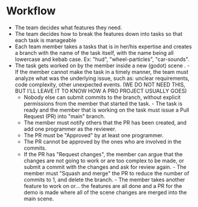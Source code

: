 # Workflow
- The team decides what features they need.
 - The team decides how to break the features down into tasks so that each task is manageable 
  - Each team member takes a tasks that is in her/his expertise and creates a branch with the name of the task itself, with the name being all lowercase and kebab case. Ex: "hud", "wheel-particles", "car-sounds".
   - The task gets worked on by the member inside a new (godot) scene .
    - If the member cannot make the task in a timely manner, the team must analyze what was the underlying issue, such as: unclear requirements, code complexity, other unexpected events. (WE DO NOT NEED THIS, BUT I'LL LEAVE IT TO KNOW HOW A PRO PROJECT USUALLY GOES)
     - Nobody else can submit commits to the branch, without explicit permissions from the member that started the task.
    - The task is ready and the member that is working on the task must issue a Pull Request (PR) into "main" branch.
     - The member must notify others that the PR has been created, and add one programmer as the reviewer.
      - The PR must be "Approved" by at least one programmer.
      - The PR cannot be approved by the ones who are involved in the commits.
      - If the PR has "Request changes", the member can argue that the changes are not going to work or are too complex to be made, or submit a commit with the changes and ask for review again.
    - The member must "Squash and merge" the PR to reduce the number of commits to 1, and delete the branch.
    - The member takes another feature to work on or... the features are all done and a PR for the demo is made where all of the scene changes are merged into the main scene.
	